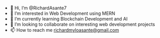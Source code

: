 - 👋 Hi, I’m @RichardAsante7
- 👀 I’m interested in Web Development using MERN
- 🌱 I’m currently learning Blockchain Development and AI
- 💞️ I’m looking to collaborate on interesting web development projects
- 📫 How to reach me richardmyloasante@gmail.com

<!---
RichardAsante7/RichardAsante7 is a ✨ special ✨ repository because its `README.md` (this file) appears on your GitHub profile.
You can click the Preview link to take a look at your changes.
--->
